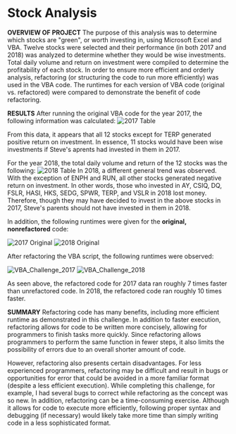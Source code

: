 # Stock Analysis

**OVERVIEW OF PROJECT**
The purpose of this analysis was to determine which stocks are "green", or worth investing in, using Microsoft Excel and VBA.  Twelve stocks were selected and their performance (in both 2017 and 2018) was analyzed to determine whether they would be wise investments.  Total daily volume and return on investment were compiled to determine the profitability of each stock.  In order to ensure more efficient and orderly analysis, refactoring (or structuring the code to run more efficiently) was used in the VBA code.  The runtimes for each version of VBA code (original vs. refactored) were compared to demonstrate the benefit of code refactoring.

**RESULTS**
After running the original VBA code for the year 2017, the following information was calculated:
![2017 Table](https://user-images.githubusercontent.com/99574730/155021376-5c51d7f9-b725-4cc5-b63e-db69d36bd13f.png)

From this data, it appears that all 12 stocks except for TERP generated positive return on investment.  In essence, 11 stocks would have been wise investments if Steve's aprents had invested in them in 2017.

For the year 2018, the total daily volume and return of the 12 stocks was the following:
![2018 Table](https://user-images.githubusercontent.com/99574730/155021530-ae792679-7308-47be-a4b6-d8b46e8e3681.png)
In 2018, a different general trend was observed.  With the exception of ENPH and RUN, all other stocks generated negative return on investment.  In other words, those who invested in AY, CSIQ, DQ, FSLR, HASI, HKS, SEDG, SPWR, TERP, and VSLR in 2018 lost money.  Therefore, though they may have decided to invest in the above stocks in 2017, Steve's parents should not have invested in them in 2018.

In addition, the following runtimes were given for the **original, nonrefactored** code:

![2017 Original](https://user-images.githubusercontent.com/99574730/155034128-65ad43a8-f455-4d26-af7c-10118551bda0.png)
![2018 Original](https://user-images.githubusercontent.com/99574730/155034240-cbfbeb15-a523-40b9-b7e7-c380b76dc5b1.png)

After refactoring the VBA script, the following runtimes were observed:

![VBA_Challenge_2017](https://user-images.githubusercontent.com/99574730/155034492-c4540cdd-d9d2-41ef-9200-cee7fbb4b290.png)
![VBA_Challenge_2018](https://user-images.githubusercontent.com/99574730/155034373-5dbc8512-3e7a-43e3-a1d2-5e392d8e24d4.png)


As seen above, the refactored code for 2017 data ran roughly 7 times faster than unrefactored code.  In 2018, the refactored code ran roughly 10 times faster.


**SUMMARY**
Refactoring code has many benefits, including more efficient runtime as demonstrated in this challenge.  In addition to faster execution, refactoring allows for code to be written more concisely, allowing for programmers to finish tasks more quickly.  Since refactoring allows programmers to perform the same function in fewer steps, it also limits the possibility of errors due to an overall shorter amount of code.

However, refactoring also presents certain disadvantages.  For less experienced programmers, refactoring may be difficult and result in bugs or opportunities for error that could be avoided in a more familiar format (despite a less efficient execution).  While completing this challenge, for example, I had several bugs to correct while refactoring as the concept was so new.  In addition, refactoring can be a time-consuming exercise.  Although it allows for code to execute more efficiently, following proper syntax and debugging (if necessary) would likely take more time than simply writing code in a less sophisticated format.
